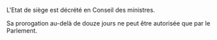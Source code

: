 L'Etat de siège est décrété en Conseil des ministres.

Sa prorogation au-delà de douze jours ne peut être autorisée que par le Parlement.

